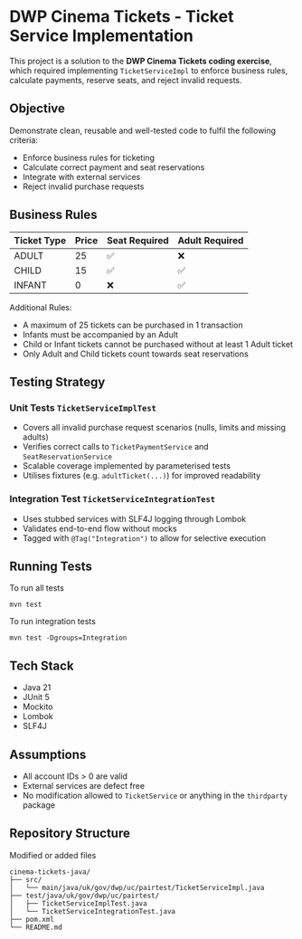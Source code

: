 # DWP Cinema Tickets - Ticket Service Implementation

This project is a solution to the **DWP Cinema Tickets coding exercise**, which required implementing `TicketServiceImpl` to enforce business rules, calculate payments, reserve seats, and reject invalid requests.

## Objective

Demonstrate clean, reusable and well-tested code to fulfil the following criteria:
- Enforce business rules for ticketing
- Calculate correct payment and seat reservations
- Integrate with external services
- Reject invalid purchase requests

## Business Rules

| Ticket Type | Price | Seat Required | Adult Required |
|-------------|-------|---------------|----------------|
| ADULT       | 25    | ✅             | ❌              |
| CHILD       | 15    | ✅             | ✅              |
| INFANT      | 0     | ❌             | ✅              |

Additional Rules:
- A maximum of 25 tickets can be purchased in 1 transaction
- Infants must be accompanied by an Adult
- Child or Infant tickets cannot be purchased without at least 1 Adult ticket
- Only Adult and Child tickets count towards seat reservations

## Testing Strategy

### Unit Tests `TicketServiceImplTest`

- Covers all invalid purchase request scenarios (nulls, limits and missing adults)
- Verifies correct calls to `TicketPaymentService` and `SeatReservationService`
- Scalable coverage implemented by parameterised tests
- Utilises fixtures (e.g. `adultTicket(...)`) for improved readability

### Integration Test `TicketServiceIntegrationTest`

- Uses stubbed services with SLF4J logging through Lombok
- Validates end-to-end flow without mocks
- Tagged with `@Tag("Integration")` to allow for selective execution


## Running Tests

To run all tests

```shell
mvn test
```

To run integration tests

```shell
mvn test -Dgroups=Integration
```

## Tech Stack

- Java 21
- JUnit 5
- Mockito
- Lombok
- SLF4J

## Assumptions

- All account IDs > 0 are valid
- External services are defect free
- No modification allowed to `TicketService` or anything in the `thirdparty` package

## Repository Structure

Modified or added files
```text
cinema-tickets-java/
├── src/
│   └── main/java/uk/gov/dwp/uc/pairtest/TicketServiceImpl.java
├── test/java/uk/gov/dwp/uc/pairtest/
│   ├── TicketServiceImplTest.java
│   └── TicketServiceIntegrationTest.java
├── pom.xml
└── README.md
```